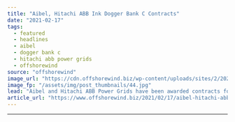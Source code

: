 ```yaml
---
title: "Aibel, Hitachi ABB Ink Dogger Bank C Contracts"
date: "2021-02-17"
tags: 
  - featured
  - headlines
  - aibel
  - dogger bank c
  - hitachi abb power grids
  - offshorewind
source: "offshorewind"
image_url: "https://cdn.offshorewind.biz/wp-content/uploads/sites/2/2021/02/17095004/Aibel_offshore-converter-platform-illustration.jpg"
image_fp: "/assets/img/post_thumbnails/44.jpg"
lead: "Aibel and Hitachi ABB Power Grids have been awarded contracts for the third phase"
article_url: "https://www.offshorewind.biz/2021/02/17/aibel-hitachi-abb-ink-dogger-bank-c-contracts/"
---
```


---
